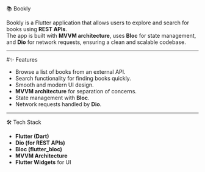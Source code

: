 📚 Bookly

Bookly is a Flutter application that allows users to explore and search for books using **REST APIs**.  
The app is built with **MVVM architecture**, uses **Bloc** for state management, and **Dio** for network requests, ensuring a clean and scalable codebase.  

---

#✨ Features
- Browse a list of books from an external API.
- Search functionality for finding books quickly.
- Smooth and modern UI design.
- **MVVM architecture** for separation of concerns.
- State management with **Bloc**.
- Network requests handled by **Dio**.

---

🛠️ Tech Stack
- **Flutter (Dart)**
- **Dio (for REST APIs)**
- **Bloc (flutter_bloc)**
- **MVVM Architecture**
- **Flutter Widgets** for UI
 

